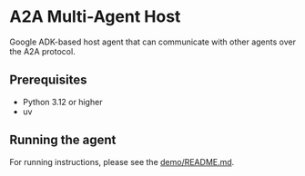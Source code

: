 # A2A Multi-Agent Host

Google ADK-based host agent that can communicate with other agents over the A2A protocol.

## Prerequisites

- Python 3.12 or higher
- uv

## Running the agent

For running instructions, please see the [demo/README.md](/demo/README.md).
